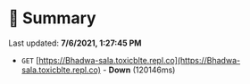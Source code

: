 # 📖 Summary
Last updated: **7/6/2021, 1:27:45 PM**

- `GET` [https://Bhadwa-sala.toxicblte.repl.co](https://Bhadwa-sala.toxicblte.repl.co) - **Down** (120146ms)

